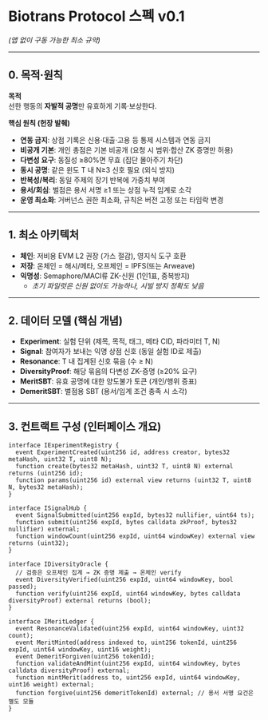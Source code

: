 # Biotrans Protocol 스펙 v0.1
*(앱 없이 구동 가능한 최소 규약)*

---

## 0. 목적·원칙

**목적**  
선한 행동의 **자발적 공명**만 유효하게 기록·보상한다.

**핵심 원칙 (헌장 발췌)**  
- **연동 금지**: 상점 기록은 신용·대출·고용 등 통제 시스템과 연동 금지  
- **비공개 기본**: 개인 총점은 기본 비공개 (요청 시 범위·합산 ZK 증명만 허용)  
- **다변성 요구**: 동질성 ≥80%면 무효 (집단 몰아주기 차단)  
- **동시 공명**: 같은 윈도 T 내 N≥3 신호 필요 (외식 방지)  
- **반복성/복리**: 동일 주제의 장기 반복에 가중치 부여  
- **용서/회심**: 벌점은 용서 서명 ≥1 또는 상점 누적 임계로 소각  
- **운영 최소화**: 거버넌스 권한 최소화, 규칙은 버전 고정 또는 타임락 변경  

---

## 1. 최소 아키텍처

- **체인**: 저비용 EVM L2 권장 (가스 절감), 영지식 도구 호환  
- **저장**: 온체인 = 해시/메타, 오프체인 = IPFS(또는 Arweave)  
- **익명성**: Semaphore/MACI류 ZK-신원 (1인1표, 중복방지)  
  - *초기 파일럿은 신원 없이도 가능하나, 시빌 방지 정확도 낮음*  

---

## 2. 데이터 모델 (핵심 개념)

- **Experiment**: 실험 단위 (제목, 목적, 태그, 메타 CID, 파라미터 T, N)  
- **Signal**: 참여자가 보내는 익명 상점 신호 (동일 실험 ID로 제출)  
- **Resonance**: T 내 집계된 신호 묶음 (수 ≥ N)  
- **DiversityProof**: 해당 묶음의 다변성 ZK-증명 (≥20% 요구)  
- **MeritSBT**: 유효 공명에 대한 양도불가 토큰 (개인/행위 증표)  
- **DemeritSBT**: 벌점용 SBT (용서/임계 조건 충족 시 소각)  

---

## 3. 컨트랙트 구성 (인터페이스 개요)

```solidity
interface IExperimentRegistry {
  event ExperimentCreated(uint256 id, address creator, bytes32 metaHash, uint32 T, uint8 N);
  function create(bytes32 metaHash, uint32 T, uint8 N) external returns (uint256 id);
  function params(uint256 id) external view returns (uint32 T, uint8 N, bytes32 metaHash);
}

interface ISignalHub {
  event SignalSubmitted(uint256 expId, bytes32 nullifier, uint64 ts);
  function submit(uint256 expId, bytes calldata zkProof, bytes32 nullifier) external;
  function windowCount(uint256 expId, uint64 windowKey) external view returns (uint32);
}

interface IDiversityOracle {
  // 검증은 오프체인 집계 → ZK 증명 제출 → 온체인 verify
  event DiversityVerified(uint256 expId, uint64 windowKey, bool passed);
  function verify(uint256 expId, uint64 windowKey, bytes calldata diversityProof) external returns (bool);
}

interface IMeritLedger {
  event ResonanceValidated(uint256 expId, uint64 windowKey, uint32 count);
  event MeritMinted(address indexed to, uint256 tokenId, uint256 expId, uint64 windowKey, uint16 weight);
  event DemeritForgiven(uint256 tokenId);
  function validateAndMint(uint256 expId, uint64 windowKey, bytes calldata diversityProof) external;
  function mintMerit(address to, uint256 expId, uint64 windowKey, uint16 weight) external;
  function forgive(uint256 demeritTokenId) external; // 용서 서명 요건은 별도 모듈
}
